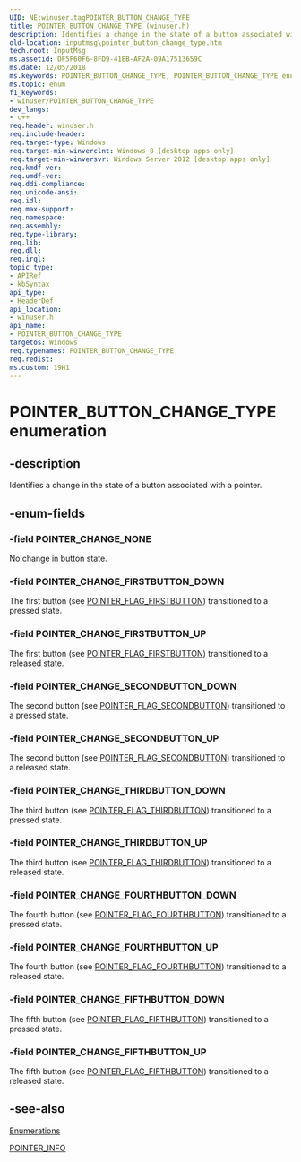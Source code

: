 ```yaml
---
UID: NE:winuser.tagPOINTER_BUTTON_CHANGE_TYPE
title: POINTER_BUTTON_CHANGE_TYPE (winuser.h)
description: Identifies a change in the state of a button associated with a pointer.
old-location: inputmsg\pointer_button_change_type.htm
tech.root: InputMsg
ms.assetid: DF5F60F6-8FD9-41EB-AF2A-09A17513659C
ms.date: 12/05/2018
ms.keywords: POINTER_BUTTON_CHANGE_TYPE, POINTER_BUTTON_CHANGE_TYPE enumeration [Input Messages and Notifications], POINTER_CHANGE_FIFTHBUTTON_DOWN, POINTER_CHANGE_FIFTHBUTTON_UP, POINTER_CHANGE_FIRSTBUTTON_DOWN, POINTER_CHANGE_FIRSTBUTTON_UP, POINTER_CHANGE_FOURTHBUTTON_DOWN, POINTER_CHANGE_FOURTHBUTTON_UP, POINTER_CHANGE_NONE, POINTER_CHANGE_SECONDBUTTON_DOWN, POINTER_CHANGE_SECONDBUTTON_UP, POINTER_CHANGE_THIRDBUTTON_DOWN, POINTER_CHANGE_THIRDBUTTON_UP, inputmsg.pointer_button_change_type, winuser/POINTER_BUTTON_CHANGE_TYPE, winuser/POINTER_CHANGE_FIFTHBUTTON_DOWN, winuser/POINTER_CHANGE_FIFTHBUTTON_UP, winuser/POINTER_CHANGE_FIRSTBUTTON_DOWN, winuser/POINTER_CHANGE_FIRSTBUTTON_UP, winuser/POINTER_CHANGE_FOURTHBUTTON_DOWN, winuser/POINTER_CHANGE_FOURTHBUTTON_UP, winuser/POINTER_CHANGE_NONE, winuser/POINTER_CHANGE_SECONDBUTTON_DOWN, winuser/POINTER_CHANGE_SECONDBUTTON_UP, winuser/POINTER_CHANGE_THIRDBUTTON_DOWN, winuser/POINTER_CHANGE_THIRDBUTTON_UP
ms.topic: enum
f1_keywords:
- winuser/POINTER_BUTTON_CHANGE_TYPE
dev_langs:
- c++
req.header: winuser.h
req.include-header: 
req.target-type: Windows
req.target-min-winverclnt: Windows 8 [desktop apps only]
req.target-min-winversvr: Windows Server 2012 [desktop apps only]
req.kmdf-ver: 
req.umdf-ver: 
req.ddi-compliance: 
req.unicode-ansi: 
req.idl: 
req.max-support: 
req.namespace: 
req.assembly: 
req.type-library: 
req.lib: 
req.dll: 
req.irql: 
topic_type:
- APIRef
- kbSyntax
api_type:
- HeaderDef
api_location:
- winuser.h
api_name:
- POINTER_BUTTON_CHANGE_TYPE
targetos: Windows
req.typenames: POINTER_BUTTON_CHANGE_TYPE
req.redist: 
ms.custom: 19H1
---
```


# POINTER_BUTTON_CHANGE_TYPE enumeration


## -description


Identifies a change in the state of a button associated with a pointer.


## -enum-fields




### -field POINTER_CHANGE_NONE

No change in button state.


### -field POINTER_CHANGE_FIRSTBUTTON_DOWN

The first button (see <a href="https://docs.microsoft.com/previous-versions/windows/desktop/inputmsg/pointer-flags-contants">POINTER_FLAG_FIRSTBUTTON</a>) transitioned to a pressed state.


### -field POINTER_CHANGE_FIRSTBUTTON_UP

The first button (see <a href="https://docs.microsoft.com/previous-versions/windows/desktop/inputmsg/pointer-flags-contants">POINTER_FLAG_FIRSTBUTTON</a>) transitioned to a released state.


### -field POINTER_CHANGE_SECONDBUTTON_DOWN

The second button (see <a href="https://docs.microsoft.com/previous-versions/windows/desktop/inputmsg/pointer-flags-contants">POINTER_FLAG_SECONDBUTTON</a>) transitioned to a pressed state.


### -field POINTER_CHANGE_SECONDBUTTON_UP

The second button (see <a href="https://docs.microsoft.com/previous-versions/windows/desktop/inputmsg/pointer-flags-contants">POINTER_FLAG_SECONDBUTTON</a>) transitioned to a released state.


### -field POINTER_CHANGE_THIRDBUTTON_DOWN

The third button (see <a href="https://docs.microsoft.com/previous-versions/windows/desktop/inputmsg/pointer-flags-contants">POINTER_FLAG_THIRDBUTTON</a>) transitioned to a pressed state.


### -field POINTER_CHANGE_THIRDBUTTON_UP

The third button (see <a href="https://docs.microsoft.com/previous-versions/windows/desktop/inputmsg/pointer-flags-contants">POINTER_FLAG_THIRDBUTTON</a>) transitioned to a released state.


### -field POINTER_CHANGE_FOURTHBUTTON_DOWN

The fourth button (see <a href="https://docs.microsoft.com/previous-versions/windows/desktop/inputmsg/pointer-flags-contants">POINTER_FLAG_FOURTHBUTTON</a>) transitioned to a pressed state.


### -field POINTER_CHANGE_FOURTHBUTTON_UP

The fourth button (see <a href="https://docs.microsoft.com/previous-versions/windows/desktop/inputmsg/pointer-flags-contants">POINTER_FLAG_FOURTHBUTTON</a>) transitioned to a released state.


### -field POINTER_CHANGE_FIFTHBUTTON_DOWN

The fifth button (see <a href="https://docs.microsoft.com/previous-versions/windows/desktop/inputmsg/pointer-flags-contants">POINTER_FLAG_FIFTHBUTTON</a>) transitioned to a pressed state.


### -field POINTER_CHANGE_FIFTHBUTTON_UP

The fifth button (see <a href="https://docs.microsoft.com/previous-versions/windows/desktop/inputmsg/pointer-flags-contants">POINTER_FLAG_FIFTHBUTTON</a>) transitioned to a released state.


## -see-also




<a href="https://docs.microsoft.com/previous-versions/windows/desktop/inputmsg/enums">Enumerations</a>



<a href="https://docs.microsoft.com/windows/desktop/api/winuser/ns-winuser-pointer_info">POINTER_INFO</a>
 

 

